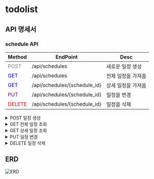 # todolist

## API 명세서
### schedule API

|Method|EndPoint|Desc|
|------|---|---|
|<span style="color:gray">POST</span>|/api/schedules|새로운 일정 생성|
|<span style="color:blue">GET</span>|/api/schedules|전체 일정을 가져옴|
|<span style="color:blue">GET</span>|/api/schedules/{schedule_id}|상세 일정을 가져옴|
|<span style="color:purple">PUT</span>|/api/schedules/{schedule_id}|일정을 변경|
|<span style="color:red">DELETE</span>|/api/schedules/{schedule_id}|일정을 삭제|


<details>
<summary>POST 일정 생성</summary>
<div markdown="1">       

/api/schedules
  - Request body

|파라미터|타입  |필수여부|설명  |
|------|------|------|------|
|title |String|O     |제목   |
|username|String|O     |작성자 |
|content  |String|X     |내용   |
|password  |String|O     |비밀번호   |

  ```json
  {
    "title": "제목",
    "username": "작성자" ,
    "content": "내용",
    "password": "비밀번호"
}
  
  ```


- Example response

  
|파라미터|타입  |필수여부|설명  |
|------|------|------|------|
|schedule_id |String|O     |일정 고유번호  |
|title |String|O     |제목   |
|username|String|O     |작성자 |
|content  |String|X     |내용   |
|created_At|String|O     |생성 날짜 |
|updated_At|String|X     |수정 날짜 |



  ```json
  HTTP/1.1 200
  
  {
    "schedule_id": 3,
    "title" : "제목",
    "username": "작성자" ,
    "content": "내용",
    "created_At": "2024-10-30"
    }
  
  ```
</div>
</details>

<details>
<summary>GET 전체 일정 조회</summary>
<div markdown="1">       

/api/schedules
  - Requset
    
  ```http
  curl --location 'https://0dc94331-bdcc-466a-a411-cb33d5c05585.mock.pstmn.io/api/schedules
  ```

- Example response

|파라미터|타입  |필수여부|설명  |
|------|------|------|------|
|schedule_id |String|O     |일정 고유번호  |
|title |String|O     |제목   |
|username|String|O     |작성자 |
|content  |String|X     |내용   |
|created_At|String|O     |생성 날짜 |
|updated_At|String|X     |수정 날짜 |

  
  ```json
  HTTP/1.1 200
  
  [
    {
    "schedule_id": 1,
    "title" : "제목1",
    "username": "작성자1" ,
    "content": "내용1",
    "created_At": "2024-10-30",
    "updated_At": "2024-10-31"
    },
    {
    "schedule_id": 2,
    "title" : "제목2",
    "username": "작성자2" ,
    "content": "내용2",
    "created_At": "2024-10-31"
    }]
  ```

</div>
</details>

<details>
  
<summary>GET 상세 일정 조회</summary>

<div markdown="1">       

/api/schedules/{schedule_id}

  - Requset

|파라미터|타입  |필수여부|설명  |
|------|------|------|------|
|schedule_id    |String|O     |일정 고유번호  |



  ```http
  curl --location 'https://0dc94331-bdcc-466a-a411-cb33d5c05585.mock.pstmn.io/api/schedules/1
  ```

- Example response

|파라미터|타입  |필수여부|설명  |
|------|------|------|------|
|schedule_id |String|O     |일정 고유번호  |
|title |String|O     |제목   |
|username|String|O     |작성자 |
|content  |String|X     |내용   |
|created_At|String|O     |생성 날짜 |
|updated_At|String|X     |수정 날짜 |


   ```json
  HTTP/1.1 200
  {
    "schedule_id": 1,
    "title" : "제목1",
    "username": "작성자1" ,
    "content": "내용1",
    "created_At": "2024-10-30",
    "updated_At": "2024-10-31"}
  ```
</div>
</details>


<details>
<summary>PUT 일정 변경</summary>
<div markdown="1">       

/api/schedules/{schedule_id}

```http
  curl --location 'https://0dc94331-bdcc-466a-a411-cb33d5c05585.mock.pstmn.io/api/schedules/1
  ```

  - Request body
    
|파라미터|타입  |필수여부|설명  |
|------|------|------|------|
|title |String|O     |제목   |
|username|String|O     |작성자 |
|content  |String|X     |내용   |
|password  |String|O     |비밀번호   |


  ```json
  {
    "title" : "제목1",
    "username": "작성자1" ,
    "content": "수정내용"
    "password": "비밀번호"}
  ```

- Example response (성공)

|파라미터|타입  |필수여부|설명  |
|------|------|------|------|
|schedule_id |String|O     |일정 고유번호  |
|title |String|O     |제목   |
|username|String|O     |작성자 |
|content  |String|X     |내용   |
|created_At|String|O     |생성 날짜 |
|updated_At|String|O     |수정 날짜 |
  
  ```json
  HTTP/1.1 200
  
  {
    "schedule_id": 1,
    "title" : "제목1",
    "username": "작성자1" ,
    "content": "수정내용",
    "created_At": "2024-10-30",
    "updated_At": "2024-10-31"}
  ```
  
- Example response (실패)

  ```json
  HTTP/1.1 400
  
  {
    "msg": "수정 실패."}
  ```
</div>
</details>

<details>
<summary>DELETE 일정 삭제</summary>
<div markdown="1">       

/api/schedules/{schedule_id}
  - Requset
    
|파라미터|타입  |필수여부|설명  |
|------|------|------|------|
|schedule_id    |String|O     |일정 고유번호  |


  ```http
  curl --location 'https://0dc94331-bdcc-466a-a411-cb33d5c05585.mock.pstmn.io/api/schedules/1
  ```
- Example response (성공)
- 
  ```json
  HTTP/1.1 200
  
  {
    "msg": "삭제 완료되었습니다."}
  ```
  
- Example response (실패)

  ```json
  
  HTTP/1.1 400
  
  {
    "msg": "삭제 실패."}
  ```
  
</div>
</details>



## ERD

![ERD](https://github.com/user-attachments/assets/6c734400-9cce-4214-9909-4c911940f832)
